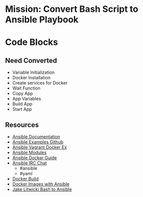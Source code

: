 # Mission: Convert Bash Script to Ansible Playbook

# Code Blocks

## Need Converted

- Variable Initialization
- Docker Installation
- Create services for Docker
- Wait Function
- Copy App
- App Variables
- Build App
- Start App

## Resources

- [Ansible Documentation](https://docs.ansible.com/)
- [Ansible Examples Github](https://github.com/ansible/ansible-examples)
- [Ansible Vagrant Docker Ex](https://github.com/eloycoto/devops_examples)
- [Ansible Modules](https://docs.ansible.com/ansible-core/2.11/collections/ansible/builtin/index.html#plugins-in-ansible-builtin)
- [Ansible Docker Guide](https://docs.ansible.com/ansible/latest/scenario_guides/guide_docker.html)
- [Ansible IRC Chat](http://irc.freenode.net/)
    - #ansible
    - #yaml
- [Docker Build](https://docs.docker.com/engine/reference/commandline/build/)
- [Docker Images with Ansible](https://opensolitude.com/2015/05/26/building-docker-images-with-ansible.html)
- [Jake Litwicki Bash to Ansible](https://www.jakelitwicki.com/2015/09/03/convert-bash-script-to-ansible-playbook/)